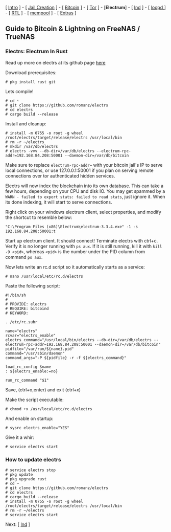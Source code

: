 [ [Intro](README.md) ] - [ [Jail Creation](freenas_1_jail_creation.md) ] - [ [Bitcoin](freenas_2_bitcoin.md) ] - [ [Tor](freenas_3_tor.md) ] - [**Electrum**] - [ [lnd](freenas_5_lnd.md) ] - [ [loopd ](freenas_5a_loopd.md)] - [ [RTL](freenas_6_rtl.md) ] - [ [mempool](freenas_8_mempool.md) ] - [ [Extras](extras.md) ]

## Guide to ₿itcoin & Lightning️ on FreeNAS / TrueNAS

### Electrs: Electrum In Rust

Read up more on electrs at its github page [here](https://github.com/romanz/electrs)


Download prerequisites:
```
# pkg install rust git
```

Lets compile!

```
# cd ~
# git clone https://github.com/romanz/electrs
# cd electrs
# cargo build --release
```

Install and cleanup:
```
# install -m 0755 -o root -g wheel /root/electrs/target/release/electrs /usr/local/bin
# rm -r ~/electrs
# mkdir /var/db/electrs
# electrs -vvv --db-dir=/var/db/electrs --electrum-rpc-addr=192.168.84.208:50001 --daemon-dir=/var/db/bitcoin
```
Make sure to replace `electrum-rpc-addr=` with your bitcoin jail's IP to serve local connections, or use 127.0.0.1:50001 if you plan on serving remote connections over tor authenticated hidden services.

Electrs will now index the blockchain into its own database. This can take a few hours, depending on your CPU and disk IO. You may get spammed by a `WARN - failed to export stats: failed to read stats`, just ignore it. When its done indexing, it will start to serve connections.

Right click on your windows electrum client, select properties, and modify the shortcut to resemble below:
```
"C:\Program Files (x86)\Electrum\electrum-3.3.4.exe" -1 -s 192.168.84.208:50001:t
```
Start up electrum client. It should connect! Terminate electrs with ctrl+c. Verify it is no longer running with `ps aux`. If it is still running, kill it with `kill -9 <pid>`, whereas `<pid>` is the number under the PID column from command `ps aux`. 

Now lets write an rc.d script so it automatically starts as a service:

```
# nano /usr/local/etc/rc.d/electrs
```

Paste the following script:
```
#!/bin/sh
#
# PROVIDE: electrs
# REQUIRE: bitcoind
# KEYWORD:

. /etc/rc.subr

name="electrs"
rcvar="electrs_enable"
electrs_command="/usr/local/bin/electrs --db-dir=/var/db/electrs --electrum-rpc-addr=192.168.84.208:50001 --daemon-dir=/var/db/bitcoin"
pidfile="/var/run/${name}.pid"
command="/usr/sbin/daemon"
command_args="-P ${pidfile} -r -f ${electrs_command}"

load_rc_config $name
: ${electrs_enable:=no}

run_rc_command "$1"
```
Save, (ctrl+o,enter) and exit (ctrl+x)

Make the script executable:
```
# chmod +x /usr/local/etc/rc.d/electrs
```
And enable on startup:
```
# sysrc electrs_enable="YES"
```
Give it a whir:
```
# service electrs start
```

### How to update electrs
```
# service electrs stop
# pkg update
# pkg upgrade rust
# cd ~
# git clone https://github.com/romanz/electrs
# cd electrs
# cargo build --release
# install -m 0755 -o root -g wheel /root/electrs/target/release/electrs /usr/local/bin
# rm -r ~/electrs
# service electrs start
```
Next: [ [lnd](freenas_5_lnd.md) ]
